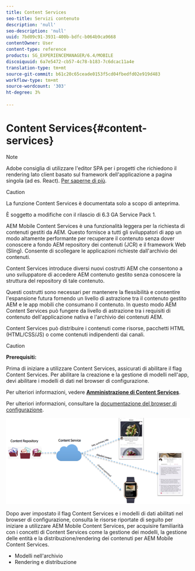 ```yaml
---
title: Content Services
seo-title: Servizi contenuto
description: 'null'
seo-description: 'null'
uuid: 7bd09c91-3931-400b-bdfc-b064b9ca9668
contentOwner: User
content-type: reference
products: SG_EXPERIENCEMANAGER/6.4/MOBILE
discoiquuid: 6a7e5472-cb57-4c78-b183-7c6dcac11a4e
translation-type: tm+mt
source-git-commit: b61c20c65ceade0153f5cd04fbedfd02e919d483
workflow-type: tm+mt
source-wordcount: '303'
ht-degree: 3%

---
```



# Content Services{#content-services}

>[!NOTE]
>
> Adobe consiglia di utilizzare l&#39;editor SPA per i progetti che richiedono il rendering lato client basato sul framework dell&#39;applicazione a pagina singola (ad es. React). [Per saperne di più](/help/sites-developing/spa-overview.md).

>[!CAUTION]
>
>La funzione Content Services è documentata solo a scopo di anteprima.
>
>È soggetto a modifiche con il rilascio di 6.3 GA Service Pack 1.

 AEM Mobile Content Services è una funzionalità leggera per la richiesta di contenuti gestiti da AEM. Questo fornisce a tutti gli sviluppatori di app un modo altamente performante per recuperare il contenuto senza dover conoscere a fondo AEM repository dei contenuti (JCR) e il framework Web (Sling). Consente di scollegare le applicazioni richieste dall&#39;archivio dei contenuti.

Content Services introduce diversi nuovi costrutti AEM che consentono a uno sviluppatore di accedere AEM contenuto gestito senza conoscere la struttura del repository di tale contenuto.

Questi costrutti sono necessari per mantenere la flessibilità e consentire l&#39;espansione futura fornendo un livello di astrazione tra il contenuto gestito AEM e le app mobili che consumano il contenuto. In questo modo AEM Content Services può fungere da livello di astrazione tra i requisiti di contenuto dell&#39;applicazione nativa e l&#39;archivio dei contenuti AEM.

Content Services può distribuire i contenuti come risorse, pacchetti HTML (HTML/CSS/JS) o come contenuti indipendenti dai canali.

>[!CAUTION]
>
>**Prerequisiti:**
>
>Prima di iniziare a utilizzare Content Services, assicurati di abilitare il flag Content Services. Per abilitare la creazione e la gestione di modelli nell&#39;app, devi abilitare i modelli di dati nel browser di configurazione.
>
>Per ulteriori informazioni, vedere **[Amministrazione di Content Services](/help/mobile/developing-content-services.md)**.
>
>Per ulteriori informazioni, consultare la [documentazione del browser di configurazione](/help/sites-administering/configurations.md).

![chlimage_1-143](assets/chlimage_1-143.png)

Dopo aver impostato il flag Content Services e i modelli di dati abilitati nel browser di configurazione, consulta le risorse riportate di seguito per iniziare a utilizzare  AEM Mobile Content Services, per acquisire familiarità con i concetti di Content Services come la gestione dei modelli, la gestione delle entità e la distribuzione/rendering dei contenuti per  AEM Mobile Content Services.

* Modelli nell&#39;archivio
* Rendering e distribuzione

